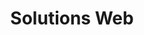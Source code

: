 ---
layout: page_solutions
title: Solutions Web
permalink: /solutions-web/
name-badge: Un projet, des solutions
title-h1: Solutions Web
lead-title: Solutions web adaptées aux différents secteurs d’activité
solutions:
    title: Une solution / des solutions web
    body: Selon votre secteur d'activité ou votre type de structure j’adapte les solutions web selon vos exigences.
admin:
    title: Administrations
    body: Vous êtes une administration ou institution publique à intérêt général
entreprises:
    title: Entreprises
    body: Si vous êtes une entreprise éthique et écologique à intérêt général et produisant des externalités positives.
associations:
    title: Associations
    body: Assos à but non lucratif de l’économie sociale et solidaire (ESS).
ecommerce:
    title: eConnmerce / Catalogue
    body:  eCommerce/Catalogue classique avec une partie administrable.
corporate:
    title: Corporate / Institutionnel
    body: Corporate/Institutionnel, administrable ou static no-admin
blog:
    title: Portfolio/ Blog
    body: Portfolio/Blog, administrable ou static no-admin
intranet:
    title: Intranet & Web Application
    body: Intranet/Web Application, en progressive web application ou single application avec une partie administrable.
webmarketing:
    badge: Un projet des solutions
    title: Webmarketing
    body: Les outils utilisés pour le marketing automation ':' MailChimp, Mautic ou Hubspot
form-contact-lead:
    title: Besoin d'une compétence particulière ?
    body: Maîtrisez et profitez de solutions web pour votre secteur
---